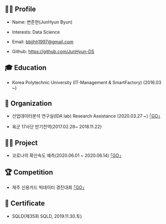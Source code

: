## 👨‍🎓 Profile
- Name: 변준현(JunHyun Byun)

- Interests: Data Science

- Email: bbjjhh1997@gmail.com

- Github: https://github.com/JunHyun-DS

## 🎓 Education
- Korea Polytechnic University (IT-Management & SmartFactory) (2016.03 ~)

## 💼 Organization
- 산업데이터분석 연구실(IDA lab) Research Assistance (2020.03.27 ~) [｢GO｣](https://koptimizer.github.io/IDALab.io/)

- 육군 17사단 만기전역(2017.02.28~ 2018.11.22)

## 👨‍💻 Project
- 코로나의 확산속도 예측(2020.06.01 ~ 2020.06.14) [｢GO｣](https://github.com/JunHyun-DS/The_diffusion_rate_of_COVID-19)

## 🏆 Competition
- 제주 신용카드 빅데이터 경진대회 [｢GO｣](https://github.com/JunHyun-DS/Dacon_PredAMT)

## 🎫 Certificate
- SQLD(제35회 SQLD, 2019.11.30.토)
